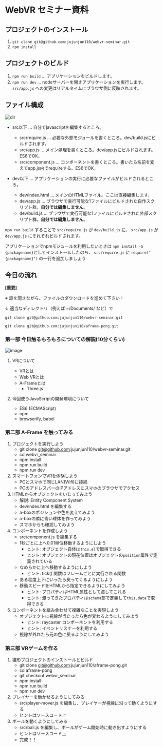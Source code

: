 # WebVR セミナー資料

## プロジェクトのインストール

1. `git clone git@github.com:jujunjun110/webvr-seminar.git`
2. `npm install`

## プロジェクトのビルド

1. `npm run build` ... アプリケーションをビルドします。
2. `npm run dev` ... nodeサーバーを開きアプリケーションを実行します。`src/app.js` への変更はリアルタイムにブラウザ側に反映されます。

## ファイル構成
![dir](https://user-images.githubusercontent.com/4201520/30205376-915178d6-94c3-11e7-96fe-009e22d9d434.png)

- src以下 ... 自分でjavascriptを編集するところ。
	- src/require.js ... 必要な外部モジュールを書くところ。dev/build.jsにビルドされます。
	- src/app.js ... メイン処理を書くところ。dev/app.jsにビルドされます。ES6でOK。
	- src/component.js ... コンポーネントを書くところ。書いたら名前を変えてapp.js内でrequireする。ES6でOK。

- dev以下 ... アプリケーションの実行に必要なファイルがビルドされるところ。
	- dev/index.html ... メインのHTMLファイル。ここは直接編集します。
	- dev/app.js ... ブラウザで実行可能な1ファイルにビルドされた自作スクリプト群。**自分では編集しません**。
	- dev/build.js ... ブラウザで実行可能な1ファイルにビルドされた外部スクリプト群。**自分では編集しません**。

`npm run build` することで `src/require.js` が `dev/build.js` に、 `src/app.js` が `dev/app.js` にそれぞれビルドされます。

アプリケーションでnpmモジュールを利用したいときは `npm install -S {packagename}`としてインストールしたのち、
`src/require.js` に `require("{packagename}")` の一行を追加しましょう

## 今日の流れ

**[重要]**

※ 話を聞きながら、ファイルのダウンロードを進めて下さい！

↓ 適当なディレクトリ（例えば ~/Documents/ など）で 

`git clone git@github.com:jujunjun110/webvr-seminar.git`

`git clone git@github.com:jujunjun110/aframe-pong.git`

### 第一部 今日触るもろもろについての解説(10分くらい)

![image](https://user-images.githubusercontent.com/4201520/30205477-d75270f6-94c3-11e7-9390-e380f190ff72.png)

1. VRについて
	- VRとは
	- Web VRとは
	- A-Frameとは
		- Three.js


2. 今回使うJavaScriptの開発環境について
	- ES6 (ECMAScript)
	- npm
	- browserify, babel

### 第二部 A-Frame を触ってみる

1. プロジェクトを実行しよう
	- git clone git@github.com:jujunjun110/webvr-seminar.git
	- cd webvr_seminar
	- npm install
	- npm run build
	- npm run dev
1. スマートフォンでVRを体験しよう
	- PCとスマホで同じLAN(Wifi)に接続
	- PCのアドレスバーのIPアドレスにスマホのブラウザでアクセス
1. HTMLからオブジェクトをいじってみよう
	- 解説: Entity Component System
	- dev/index.html を編集する
	- a-boxのポジションや色を変えてみよう
	- a-boxの隣に青い球体を作ってみよう
	- スマホからも確認してみよう
1. コンポーネントを作成しよう
	- src/component.js を編集する
	- 1秒ごとに上へ0.01単位移動するようにしよう
		- ヒント: オブジェクト自体は`this.el`で取得できる
		- ヒント: オブジェクトの現在位置はオブジェクトの`position`属性で定義されている
	- なめらかに上へ移動するようにしよう
		- ヒント: tick() 関数はフレームごとに実行される関数
	- ある程度上下にいったら戻ってくるようにしよう
	- 移動スピードをHTMLから指定できるようにしてみよう
		- ヒント: プロパティはHTML属性として渡してこれる
		- ヒント: 渡ってきたプロパティは`schema`部で定義して`this.data`で取得できる
1. コンポーネントを組み合わせて複雑なことを実現しよう
	- オブジェクトに視線が当たったら色が変わるようにしてみよう
		- ヒント: raycaster コンポーネントを利用する
		- ヒント: イベントリスナーを利用する
	- 視線が外れたら元の色に戻るようにしてみよう


### 第三部 VRゲームを作る

1. 雛形プロジェクトのインストールとビルド
	- git clone git@github.com:jujunjun110/aframe-pong.git
	- cd aframe-pong
	- git checkout webvr_seminar
	- npm install
	- npm run build
	- npm run dev
2. プレイヤーを動かせるようにしてみる
	- src/player-mover.js を編集し、プレイヤーが視線に沿って動くようにする
	- ヒントはソースコード上
3. ボールを動くようにしてみる
	- src/ball.js を編集し、ボールがゲーム開始時に動き出すようにする
	- ヒントはソースコード上
	- 完成！！	
